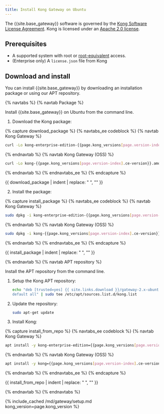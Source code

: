```yaml
---
title: Install Kong Gateway on Ubuntu
---
```


The {{site.base_gateway}} software is governed by the
[Kong Software License Agreement](https://konghq.com/kongsoftwarelicense/).
Kong is licensed under an
[Apache 2.0 license](https://github.com/Kong/kong/blob/master/LICENSE).

## Prerequisites

* A supported system with root or [root-equivalent](/gateway/{{page.kong_version}}/plan-and-deploy/kong-user) access.
* (Enterprise only) A `license.json` file from Kong

## Download and install

You can install {{site.base_gateway}} by downloading an installation package or using our APT repository.

{% navtabs %}
{% navtab Package %}

Install {{site.base_gateway}} on Ubuntu from the command line.

1. Download the Kong package:

{% capture download_package %}
{% navtabs_ee codeblock %}
{% navtab Kong Gateway %}
```bash
curl -Lo kong-enterprise-edition-{{page.kong_versions[page.version-index].ee-version}}.all.deb "{{ site.links.download }}/gateway-2.x-ubuntu-$(lsb_release -cs)/pool/all/k/kong-enterprise-edition/kong-enterprise-edition_{{page.kong_versions[page.version-index].ee-version}}_all.deb"
```
{% endnavtab %}
{% navtab Kong Gateway (OSS) %}
```bash
curl -Lo kong-{{page.kong_versions[page.version-index].ce-version}}.amd64.deb "{{ site.links.download }}/gateway-2.x-ubuntu-$(lsb_release -cs)/pool/all/k/kong/kong_{{page.kong_versions[page.version-index].ce-version}}_amd64.deb"
 ```
{% endnavtab %}
{% endnavtabs_ee %}
{% endcapture %}

{{ download_package | indent | replace: " </code>", "</code>" }}

2. Install the package:

{% capture install_package %}
{% navtabs_ee codeblock %}
{% navtab Kong Gateway %}
```bash
sudo dpkg -i kong-enterprise-edition-{{page.kong_versions[page.version-index].ee-version}}.all.deb
```
{% endnavtab %}
{% navtab Kong Gateway (OSS) %}
```bash
sudo dpkg -i kong-{{page.kong_versions[page.version-index].ce-version}}.amd64.deb
```
{% endnavtab %}
{% endnavtabs_ee %}
{% endcapture %}

{{ install_package | indent | replace: " </code>", "</code>" }}

{% endnavtab %}
{% navtab APT repository %}

Install the APT repository from the command line.

1. Setup the Kong APT repository:
    ```bash
    echo "deb [trusted=yes] {{ site.links.download }}/gateway-2.x-ubuntu-$(lsb_release -sc)/ \
    default all" | sudo tee /etc/apt/sources.list.d/kong.list
    ```

2. Update the repository:
    ```bash
    sudo apt-get update
    ```

3. Install Kong:

{% capture install_from_repo %}
{% navtabs_ee codeblock %}
{% navtab Kong Gateway %}
```bash
apt install -y kong-enterprise-edition={{page.kong_versions[page.version-index].ee-version}}
```
{% endnavtab %}
{% navtab Kong Gateway (OSS) %}
```bash
apt install -y kong={{page.kong_versions[page.version-index].ce-version}}
```
{% endnavtab %}
{% endnavtabs_ee %}
{% endcapture %}

{{ install_from_repo | indent | replace: " </code>", "</code>" }}

{% endnavtab %}
{% endnavtabs %}

{% include_cached /md/gateway/setup.md kong_version=page.kong_version %}
